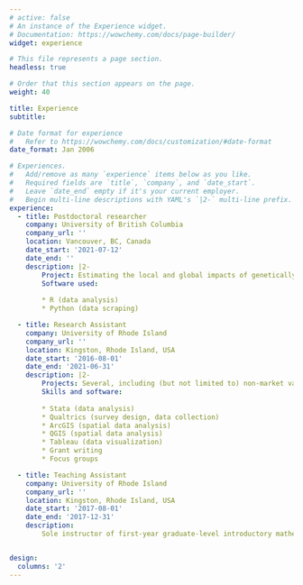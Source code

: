 ```yaml
---
# active: false
# An instance of the Experience widget.
# Documentation: https://wowchemy.com/docs/page-builder/
widget: experience

# This file represents a page section.
headless: true

# Order that this section appears on the page.
weight: 40

title: Experience
subtitle:

# Date format for experience
#   Refer to https://wowchemy.com/docs/customization/#date-format
date_format: Jan 2006

# Experiences.
#   Add/remove as many `experience` items below as you like.
#   Required fields are `title`, `company`, and `date_start`.
#   Leave `date_end` empty if it's your current employer.
#   Begin multi-line descriptions with YAML's `|2-` multi-line prefix.
experience:
  - title: Postdoctoral researcher
    company: University of British Columbia
    company_url: ''
    location: Vancouver, BC, Canada
    date_start: '2021-07-12'
    date_end: ''
    description: |2-
        Project: Estimating the local and global impacts of genetically modified (GM)         crop adoption on agricultural and environmental outcomes.
        Software used:
        
        * R (data analysis)
        * Python (data scraping)

  - title: Research Assistant
    company: University of Rhode Island
    company_url: ''
    location: Kingston, Rhode Island, USA
    date_start: '2016-08-01'
    date_end: '2021-06-31'
    description: |2-
        Projects: Several, including (but not limited to) non-market valuation of            renewable energy using revealed and stated preference methods (primary and           secondary data collection), causal inference regressions, and spatial                analysis. 
        Skills and software:
        
        * Stata (data analysis)
        * Qualtrics (survey design, data collection)
        * ArcGIS (spatial data analysis)
        * QGIS (spatial data analysis)
        * Tableau (data visualization)
        * Grant writing
        * Focus groups

  - title: Teaching Assistant
    company: University of Rhode Island
    company_url: ''
    location: Kingston, Rhode Island, USA
    date_start: '2017-08-01'
    date_end: '2017-12-31'
    description: 
        Sole instructor of first-year graduate-level introductory mathematics course.


design:
  columns: '2'
---
```

